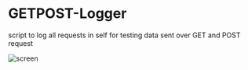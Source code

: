 # GETPOST-Logger
script to log all requests in self for testing data sent over GET and POST request

![screen](https://i.imgur.com/gyavWWa.png "")
